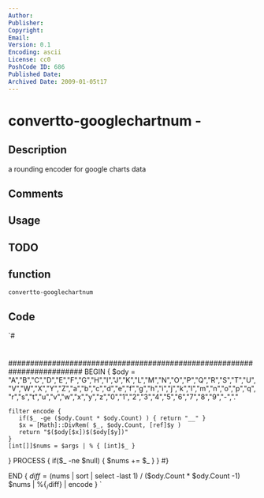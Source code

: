 ```yaml
---
Author: 
Publisher: 
Copyright: 
Email: 
Version: 0.1
Encoding: ascii
License: cc0
PoshCode ID: 686
Published Date: 
Archived Date: 2009-01-05t17
---
```


# convertto-googlechartnum - 

## Description

a rounding encoder for google charts data

## Comments



## Usage



## TODO



## function

`convertto-googlechartnum`

## Code

`#
 #
 #########################################################################
 BEGIN {
    $ody = "A","B","C","D","E","F","G","H","I","J","K","L","M","N","O","P","Q","R","S","T","U","V","W","X","Y","Z","a","b","c","d","e","f","g","h","i","j","k","l","m","n","o","p","q","r","s","t","u","v","w","x","y","z","0","1","2","3","4","5","6","7","8","9","-","."
 
    filter encode {
       if($_ -ge ($ody.Count * $ody.Count) ) { return "__" } 
       $x = [Math]::DivRem( $_, $ody.Count, [ref]$y )
       return "$($ody[$x])$($ody[$y])"
    }
    [int[]]$nums = $args | % { [int]$_ }
 }
 PROCESS {
    if($_ -ne $null) { $nums += $_ }
 }
 #}
 
 END {
    $diff =  ($nums | sort  | select -last 1) / ($ody.Count * $ody.Count -1)
    $nums | %{$_/$diff} | encode
 }
`

